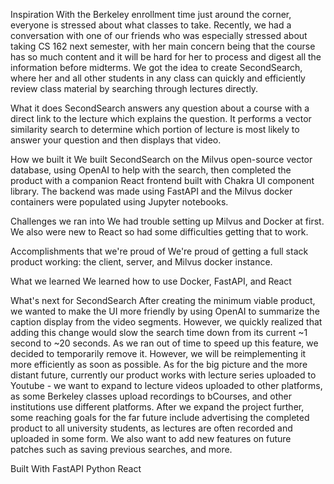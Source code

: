 Inspiration
With the Berkeley enrollment time just around the corner, everyone is stressed about what classes to take. Recently, we had a conversation with one of our friends who was especially stressed about taking CS 162 next semester, with her main concern being that the course has so much content and it will be hard for her to process and digest all the information before midterms. We got the idea to create SecondSearch, where her and all other students in any class can quickly and efficiently review class material by searching through lectures directly.

What it does
SecondSearch answers any question about a course with a direct link to the lecture which explains the question. It performs a vector similarity search to determine which portion of lecture is most likely to answer your question and then displays that video.

How we built it
We built SecondSearch on the Milvus open-source vector database, using OpenAI to help with the search, then completed the product with a companion React frontend built with Chakra UI component library. The backend was made using FastAPI and the Milvus docker containers were populated using Jupyter notebooks.

Challenges we ran into
We had trouble setting up Milvus and Docker at first. We also were new to React so had some difficulties getting that to work.

Accomplishments that we're proud of
We're proud of getting a full stack product working: the client, server, and Milvus docker instance.

What we learned
We learned how to use Docker, FastAPI, and React

What's next for SecondSearch
After creating the minimum viable product, we wanted to make the UI more friendly by using OpenAI to summarize the caption display from the video segments. However, we quickly realized that adding this change would slow the search time down from its current ~1 second to ~20 seconds. As we ran out of time to speed up this feature, we decided to temporarily remove it. However, we will be reimplementing it more efficiently as soon as possible. As for the big picture and the more distant future, currently our product works with lecture series uploaded to Youtube - we want to expand to lecture videos uploaded to other platforms, as some Berkeley classes upload recordings to bCourses, and other institutions use different platforms. After we expand the project further, some reaching goals for the far future include advertising the completed product to all university students, as lectures are often recorded and uploaded in some form. We also want to add new features on future patches such as saving previous searches, and more.

Built With
FastAPI
Python
React
